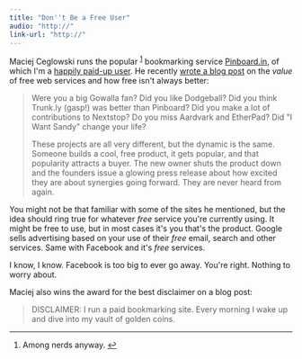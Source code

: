```yaml
---
title: "Don''t Be a Free User"
audio: "http://"
link-url: "http://"
---
```

<p>Maciej Ceglowski runs the popular <sup id="fnref-19880:1"><a href="#fn-19880:1" rel="footnote">1</a></sup> bookmarking service <a href="http://pinboard.in">Pinboard.in</a>, of which I'm a <a href="http://pinboard.in/u:ichris">happily paid-up user</a>. He recently <a href="http://blog.pinboard.in/2011/12/don_t_be_a_free_user/">wrote a blog post</a> on the <em>value</em> of free web services and how free isn't always better:</p>
<blockquote><p>
  Were you a big Gowalla fan? Did you like Dodgeball? Did you think Trunk.ly (gasp!) was better than Pinboard? Did you make a lot of contributions to Nextstop? Do you miss Aardvark and EtherPad? Did "I Want Sandy" change your life?</p>
<p>  These projects are all very different, but the dynamic is the same. Someone builds a cool, free product, it gets popular, and that popularity attracts a buyer. The new owner shuts the product down and the founders issue a glowing press release about how excited they are about synergies going forward. They are never heard from again.
</p></blockquote>
<p>You might not be that familiar with some of the sites he mentioned, but the idea should ring true for whatever <em>free</em> service you're currently using. It might be free to use, but in most cases it's you that's the product. Google sells advertising based on your use of their <em>free</em> email, search and other services. Same with Facebook and it's <em>free</em> services.</p>
<p>I know, I know. Facebook is too big to ever go away. You're right. Nothing to worry about.</p>
<p>Maciej also wins the award for the best disclaimer on a blog post:</p>
<blockquote><p>
  DISCLAIMER: I run a paid bookmarking site. Every morning I wake up and dive into my vault of golden coins.
</p></blockquote>
<div class="footnotes">
<hr />
<ol>
<li id="fn-19880:1">
Among nerds anyway.&#160;<a href="#fnref-19880:1" rev="footnote">&#8617;</a>
</li>
</ol>
</div>
